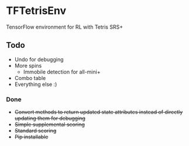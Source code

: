 # TFTetrisEnv
TensorFlow environment for RL with Tetris SRS+

## Todo
- Undo for debugging
- More spins
	- Immobile detection for all-mini+
- Combo table
- Everything else :)

### Done
- ~~Convert methods to return updated state attributes instead of directly updating them for debugging~~
- ~~Simple supplemental scoring~~
- ~~Standard scoring~~
- ~~Pip installable~~